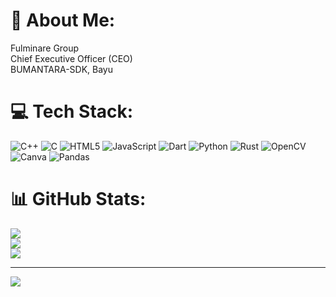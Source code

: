 # 💫 About Me:
Fulminare Group<br>Chief Executive Officer (CEO)<br>BUMANTARA-SDK, Bayu<br> 


# 💻 Tech Stack:
![C++](https://img.shields.io/badge/c++-%2300599C.svg?style=for-the-badge&logo=c%2B%2B&logoColor=white) ![C](https://img.shields.io/badge/c-%2300599C.svg?style=for-the-badge&logo=c&logoColor=white) ![HTML5](https://img.shields.io/badge/html5-%23E34F26.svg?style=for-the-badge&logo=html5&logoColor=white) ![JavaScript](https://img.shields.io/badge/javascript-%23323330.svg?style=for-the-badge&logo=javascript&logoColor=%23F7DF1E) ![Dart](https://img.shields.io/badge/dart-%230175C2.svg?style=for-the-badge&logo=dart&logoColor=white) ![Python](https://img.shields.io/badge/python-3670A0?style=for-the-badge&logo=python&logoColor=ffdd54) ![Rust](https://img.shields.io/badge/rust-%23000000.svg?style=for-the-badge&logo=rust&logoColor=white) ![OpenCV](https://img.shields.io/badge/opencv-%23white.svg?style=for-the-badge&logo=opencv&logoColor=white) ![Canva](https://img.shields.io/badge/Canva-%2300C4CC.svg?style=for-the-badge&logo=Canva&logoColor=white) ![Pandas](https://img.shields.io/badge/pandas-%23150458.svg?style=for-the-badge&logo=pandas&logoColor=white)
# 📊 GitHub Stats:
![](https://github-readme-stats.vercel.app/api?username=aqifazfar&theme=react&hide_border=false&include_all_commits=false&count_private=false)<br/>
![](https://github-readme-streak-stats.herokuapp.com/?user=aqifazfar&theme=react&hide_border=false)<br/>
![](https://github-readme-stats.vercel.app/api/top-langs/?username=aqifazfar&theme=react&hide_border=false&include_all_commits=false&count_private=false&layout=compact)

---
[![](https://visitcount.itsvg.in/api?id=aqifazfar&icon=0&color=1)](https://visitcount.itsvg.in)

<!-- Proudly created with GPRM ( https://gprm.itsvg.in ) -->
